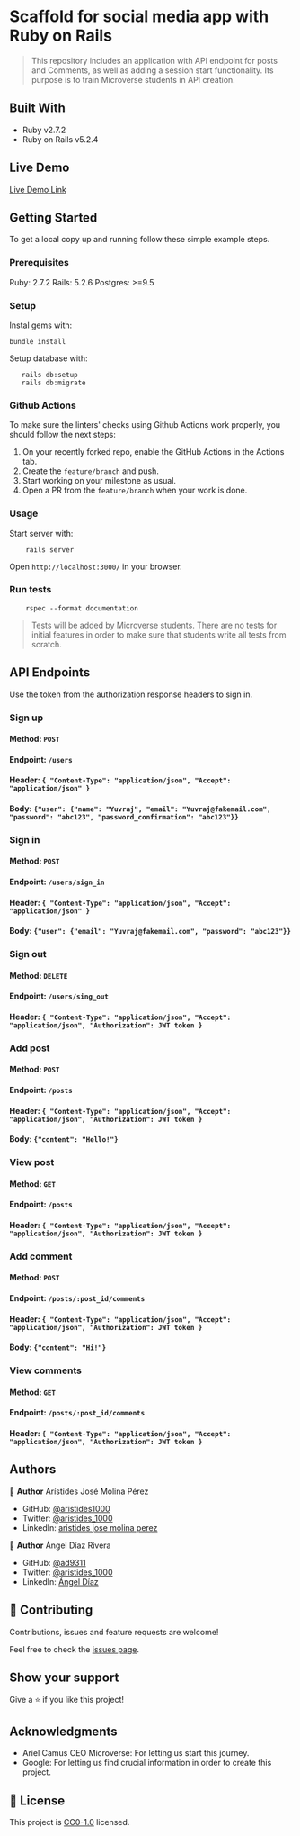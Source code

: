 # Scaffold for social media app with Ruby on Rails

> This repository includes an application with API endpoint for posts and Comments, as well as adding a session start functionality. Its purpose is to train Microverse students in API creation.

## Built With

- Ruby v2.7.2
- Ruby on Rails v5.2.4

## Live Demo

[Live Demo Link](https://evening-beach-95970.herokuapp.com/users/sign_in)


## Getting Started

To get a local copy up and running follow these simple example steps.

### Prerequisites

Ruby: 2.7.2
Rails: 5.2.6
Postgres: >=9.5

### Setup

Instal gems with:

```
bundle install
```

Setup database with:

```
   rails db:setup
   rails db:migrate
```

### Github Actions

To make sure the linters' checks using Github Actions work properly, you should follow the next steps:

1. On your recently forked repo, enable the GitHub Actions in the Actions tab.
2. Create the `feature/branch` and push.
3. Start working on your milestone as usual.
4. Open a PR from the `feature/branch` when your work is done.


### Usage

Start server with:

```
    rails server
```

Open `http://localhost:3000/` in your browser.

### Run tests

```
    rspec --format documentation
```

> Tests will be added by Microverse students. There are no tests for initial features in order to make sure that students write all tests from scratch.

## API Endpoints

Use the token from the authorization response headers to sign in.

### Sign up

#### Method: `POST`
#### Endpoint: `/users`
#### Header: `{ "Content-Type": "application/json", "Accept": "application/json" }`
#### Body: `{"user": {"name": "Yuvraj", "email": "Yuvraj@fakemail.com", "password": "abc123", "password_confirmation": "abc123"}}`

### Sign in

#### Method: `POST`
#### Endpoint: `/users/sign_in`
#### Header: `{ "Content-Type": "application/json", "Accept": "application/json" }`
#### Body: `{"user": {"email": "Yuvraj@fakemail.com", "password": "abc123"}}`

### Sign out

#### Method: `DELETE`
#### Endpoint: `/users/sing_out`
#### Header: `{ "Content-Type": "application/json", "Accept": "application/json", "Authorization": JWT token }`

### Add post

#### Method: `POST`
#### Endpoint: `/posts`
#### Header: `{ "Content-Type": "application/json", "Accept": "application/json", "Authorization": JWT token }`
#### Body: `{"content": "Hello!"}`

### View post

#### Method: `GET`
#### Endpoint: `/posts`
#### Header: `{ "Content-Type": "application/json", "Accept": "application/json", "Authorization": JWT token }`

### Add comment

#### Method: `POST`
#### Endpoint: `/posts/:post_id/comments`
#### Header: `{ "Content-Type": "application/json", "Accept": "application/json", "Authorization": JWT token }`
#### Body: `{"content": "Hi!"}`

### View comments

#### Method: `GET`
#### Endpoint: `/posts/:post_id/comments`
#### Header: `{ "Content-Type": "application/json", "Accept": "application/json", "Authorization": JWT token }`

## Authors

👤 **Author**
Arístides José Molina Pérez

- GitHub: [@aristides1000](https://github.com/aristides1000)
- Twitter: [@aristides_1000](https://twitter.com/@aristides_1000)
- LinkedIn: [aristides jose molina perez](https://www.linkedin.com/in/aristides-jose-molina-perez-09b0579a)

👤 **Author**
Ángel Díaz Rivera

- GitHub: [@ad9311](https://github.com/ad9311)
- Twitter: [@aristides_1000](https://twitter.com/@adiaz9311)
- LinkedIn: [Ángel Díaz](https://www.linkedin.com/in/ad9311/)

## 🤝 Contributing

Contributions, issues and feature requests are welcome!

Feel free to check the [issues page](issues/).

## Show your support

Give a ⭐️ if you like this project!

## Acknowledgments

- Ariel Camus CEO Microverse: For letting us start this journey.
- Google: For letting us find crucial information in order to create this project.

## 📝 License

This project is [CC0-1.0](LICENSE) licensed.

